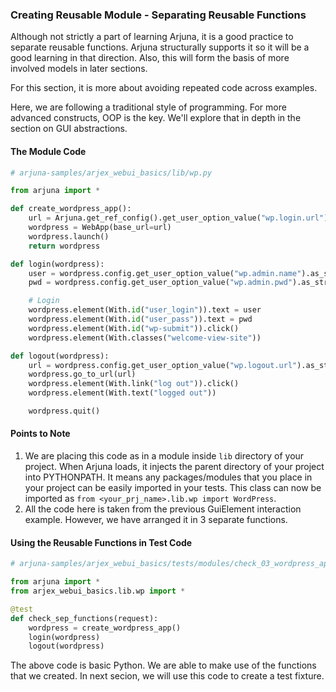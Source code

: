### Creating Reusable Module - Separating Reusable Functions

Although not strictly a part of learning Arjuna, it is a good practice to separate reusable functions. Arjuna structurally supports it so it will be a good learning in that direction. Also, this will form the basis of more involved models in later sections.

For this section, it is more about avoiding repeated code across examples.

Here, we are following a traditional style of programming. For more advanced constructs, OOP is the key. We'll explore that in depth in the section on GUI abstractions.

#### The Module Code

```python
# arjuna-samples/arjex_webui_basics/lib/wp.py

from arjuna import *

def create_wordpress_app():
    url = Arjuna.get_ref_config().get_user_option_value("wp.login.url").as_str()
    wordpress = WebApp(base_url=url)
    wordpress.launch()
    return wordpress

def login(wordpress):
    user = wordpress.config.get_user_option_value("wp.admin.name").as_str()
    pwd = wordpress.config.get_user_option_value("wp.admin.pwd").as_str()

    # Login
    wordpress.element(With.id("user_login")).text = user
    wordpress.element(With.id("user_pass")).text = pwd
    wordpress.element(With.id("wp-submit")).click()
    wordpress.element(With.classes("welcome-view-site"))

def logout(wordpress):
    url = wordpress.config.get_user_option_value("wp.logout.url").as_str()
    wordpress.go_to_url(url)
    wordpress.element(With.link("log out")).click()
    wordpress.element(With.text("logged out"))

    wordpress.quit()

```

#### Points to Note
1. We are placing this code as in a module inside `lib` directory of your project. When Arjuna loads, it injects the parent directory of your project into PYTHONPATH. It means any packages/modules that you place in your project can be easily imported in your tests. This class can now be imported as `from <your_prj_name>.lib.wp import WordPress`.
2. All the code here is taken from the previous GuiElement interaction example. However, we have arranged it in 3 separate functions.

#### Using the Reusable Functions in Test Code

```python
# arjuna-samples/arjex_webui_basics/tests/modules/check_03_wordpress_app.py

from arjuna import *
from arjex_webui_basics.lib.wp import *

@test
def check_sep_functions(request):
    wordpress = create_wordpress_app()
    login(wordpress)
    logout(wordpress)
```

The above code is basic Python. We are able to make use of the functions that we created. In next secion, we will use this code to create a test fixture.

